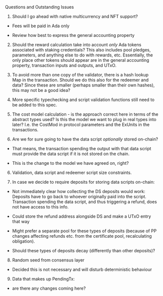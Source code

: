 Questions and Outstanding Issues


1. Should I go ahead with native multicurrency and NFT support?

- Fees will be paid in Ada only

- Review how best to express the general
accounting property

2. Should the reward calculation take into account *only* Ada tokens
associated with staking credentials? This also includes pool pledges,
parameters, and anything else to do with rewards, etc. Essentially,
the only place other tokens should appear are in the general accounting
property, transaction inputs and outputs, and UTxO.

3. To avoid more than one copy of the validator, there is a hash lookup
Map in the transaction. Should we do this also for the redeemer and data?
Since these are smaller (perhaps smaller than their own hashes), this
may not be a good idea?

3. More specific typechecking and script validation functions still need to be added
to this spec.

4. The cost model calculation - is the approach correct here in terms of the
abstract types used? Is this the model we want to plug in real types into
later? I.e. the CostMod in protocol parameters and the ExUnits in the transactions.

5. Are we for sure going to have the data script *optionally* stored on-chain?

- That means, the transaction spending the output with that data script
must provide the data script if it is not stored on the chain.

- This is the change to the model we have agreed on, right?

6. Validation, data script and redeemer script size constraints.

7. In case we decide to require deposits for storing data scripts on-chain:

- Not immediately clear how collecting the DS deposits would work:
Deposits have to go back to whoever originally paid into the script.
Transaction spending the data script, and thus triggering a refund,
does not have access to this info.

- Could store the refund address alongside DS and make a UTxO entry
that way

- Might prefer a separate pool for these types of deposits (because of
PP changes affecting refunds etc. from the certificate pool, recalculating
obligation).

- Should these types of deposits decay (differently than other deposits)?

8. Random seed from consensus layer

- Decided this is not necessary and will disturb deterministic behaviour

9. Data that makes up PendingTx:

- are there any changes coming here?
